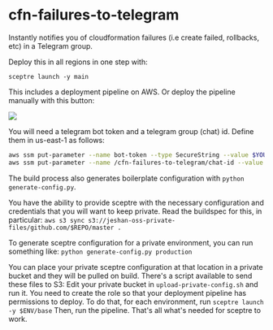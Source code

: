 # cfn-failures-to-telegram

Instantly notifies you of cloudformation failures (i.e create failed, rollbacks, etc) in a Telegram group.

Deploy this in all regions in one step with:

`sceptre launch -y main`

This includes a deployment pipeline on AWS. Or deploy the pipeline manually with this button: 

<a href="https://console.aws.amazon.com/cloudformation/home?region=us-east-1#/stacks/new?stackName=cfn-failures-to-telegram-deployment-pipeline&templateURL=https://s3.amazonaws.com/jeshan-oss-public-files/cfn-failures-to-telegram-deployment-pipeline-template.yaml">
<img src="https://s3.amazonaws.com/cloudformation-examples/cloudformation-launch-stack.png"/>
</a>


You will need a telegram bot token and a telegram group (chat) id. Define them in us-east-1 as follows:

```bash
aws ssm put-parameter --name bot-token --type SecureString --value $YOUR_TOKEN --region us-east-1 
aws ssm put-parameter --name /cfn-failures-to-telegram/chat-id --value $YOUR_TOKEN --region us-east-1
``` 

The build process also generates boilerplate configuration with `python generate-config.py`.

You have the ability to provide sceptre with the necessary configuration and credentials that you will want to keep private.
Read the buildspec for this, in particular:
`aws s3 sync s3://jeshan-oss-private-files/github.com/$REPO/master .`

To generate sceptre configuration for a private environment, you can run something like:
`python generate-config.py production`



You can place your private sceptre configuration at that location in a private bucket and they will be pulled on build.
There's a script available to send these files to S3: Edit your private bucket in `upload-private-config.sh` and run it.
You need to create the role so that your deployment pipeline has permissions to deploy. To do that, for each environment, run `sceptre launch -y $ENV/base`
Then, run the pipeline. That's all what's needed for sceptre to work.
